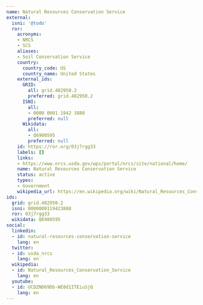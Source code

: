```yaml
---
name: Natural Resources Conservation Service
external:
  isni: '@todo'
  ror:
    acronyms:
    - NRCS
    - SCS
    aliases:
    - Soil Conservation Service
    country:
      country_code: US
      country_name: United States
    external_ids:
      GRID:
        all: grid.482950.2
        preferred: grid.482950.2
      ISNI:
        all:
        - 0000 0001 1942 3888
        preferred: null
      Wikidata:
        all:
        - Q6980595
        preferred: null
    id: https://ror.org/03j7rgg33
    labels: []
    links:
    - https://www.nrcs.usda.gov/wps/portal/nrcs/site/national/home/
    name: Natural Resources Conservation Service
    status: active
    types:
    - Government
    wikipedia_url: https://en.wikipedia.org/wiki/Natural_Resources_Conservation_Service
ids:
  grid: grid.482950.2
  isni: 0000000119423888
  ror: 03j7rgg33
  wikidata: Q6980595
social:
  linkedin:
  - id: natural-resources-conservation-service
    lang: en
  twitter:
  - id: usda_nrcs
    lang: en
  wikipedia:
  - id: Natural_Resources_Conservation_Service
    lang: en
  youtube:
  - id: UCDZND69Db-WE0d1ITEiuSjQ
    lang: en
---
```

